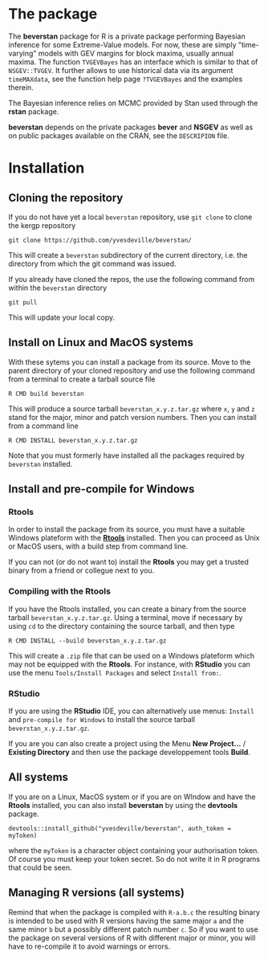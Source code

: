 The package
===========

The **beverstan** package for R is a private package performing Bayesian
inference for some Extreme-Value models. For now, these are simply
"time-varying" models with GEV margins for block maxima, usually annual
maxima. The function `TVGEVBayes` has an interface which is similar to
that of `NSGEV::TVGEV`. It further allows to use historical data via its
argument `timeMAXdata`, see the function help page `?TVGEVBayes` and the
examples therein.

The Bayesian inference relies on MCMC provided by Stan used through the
**rstan** package.

**beverstan** depends on the private packages **bever** and **NSGEV** as
well as on public packages available on the CRAN, see the `DESCRIPION`
file.

Installation
============

Cloning the repository
----------------------

If you do not have yet a local `beverstan` repository, use `git clone`
to clone the kergp repository

`git clone https://github.com/yvesdeville/beverstan/`

This will create a `beverstan` subdirectory of the current directory,
i.e. the directory from which the git command was issued.

If you already have cloned the repos, the use the following command from
within the `beverstan` directory

`git pull`

This will update your local copy.

Install on Linux and MacOS systems
----------------------------------

With these sytems you can install a package from its source. Move to the
parent directory of your cloned repository and use the following command
from a terminal to create a tarball source file

`R CMD build beverstan`

This will produce a source tarball `beverstan_x.y.z.tar.gz` where `x`,
`y` and `z` stand for the major, minor and patch version numbers. Then
you can install from a command line

`R CMD INSTALL beverstan_x.y.z.tar.gz`

Note that you must formerly have installed all the packages required by
`beverstan` installed.

Install and pre-compile for Windows
-----------------------------------

### Rtools

In order to install the package from its source, you must have a
suitable Windows plateform with the
[**Rtools**](https://cran.r-project.org/bin/windows/Rtools/) installed.
Then you can proceed as Unix or MacOS users, with a build step from
command line.

If you can not (or do not want to) install the **Rtools** you may get a
trusted binary from a friend or collegue next to you.

### Compiling with the Rtools

If you have the Rtools installed, you can create a binary from the
source tarball `beverstan_x.y.z.tar.gz`. Using a terminal, move if
necessary by using `cd` to the directory containing the source tarball,
and then type

`R CMD INSTALL --build beverstan_x.y.z.tar.gz`

This will create a `.zip` file that can be used on a Windows plateform
which may not be equipped with the **Rtools**. For instance, with
**RStudio** you can use the menu `Tools/Install Packages` and select
`Install from:`.

### RStudio

If you are using the **RStudio** IDE, you can alternatively use menus:
`Install` and `pre-compile for Windows` to install the source tarball
`beverstan_x.y.z.tar.gz`.

If you are you can also create a project using the Menu **New
Project...** / **Existing Directory** and then use the package
developpement tools **Build**.

All systems
-----------

If you are on a Linux, MacOS system or if you are on WIndow and have the
**Rtools** installed, you can also install **beverstan** by using the
**devtools** package.

    devtools::install_github("yvesdeville/beverstan", auth_token = myToken)

where the `myToken` is a character object containing your authorisation
token. Of course you must keep your token secret. So do not write it in
R programs that could be seen.

Managing R versions (all systems)
---------------------------------

Remind that when the package is compiled with `R-a.b.c` the resulting
binary is intended to be used with R versions having the same major `a`
and the same minor `b` but a possibly different patch number `c`. So if
you want to use the package on several versions of R with different
major or minor, you will have to re-compile it to avoid warnings or
errors.
